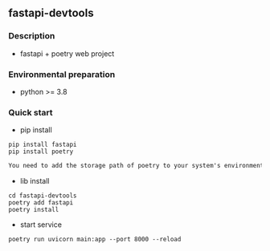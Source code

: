 ## fastapi-devtools
### Description
- fastapi + poetry web project

### Environmental preparation

- python >= 3.8

### Quick start

- pip install  
```shell
pip install fastapi
pip install poetry
```
```markdown
You need to add the storage path of poetry to your system's environment variables
```


- lib install
```shell
cd fastapi-devtools
poetry add fastapi
poetry install
```

- start service
```shell
poetry run uvicorn main:app --port 8000 --reload
```


